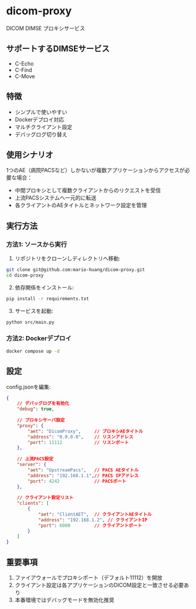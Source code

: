 # dicom-proxy

DICOM DIMSE プロキシサービス

## サポートするDIMSEサービス

- C-Echo
- C-Find
- C-Move

## 特徴

- シンプルで使いやすい
- Dockerデプロイ対応
- マルチクライアント設定
- デバッグログ切り替え

## 使用シナリオ

1つのAE（病院PACSなど）しかないが複数アプリケーションからアクセスが必要な場合：
- 中間プロキシとして複数クライアントからのリクエストを受信
- 上流PACSシステムへ一元的に転送
- 各クライアントのAEタイトルとネットワーク設定を管理

## 実行方法

### 方法1: ソースから実行
1. リポジトリをクローンしディレクトリへ移動:
```bash
git clone git@github.com:mario-huang/dicom-proxy.git
cd dicom-proxy
```

2. 依存関係をインストール:
```bash
pip install -r requirements.txt
```

3. サービスを起動:
```bash
python src/main.py
```

### 方法2: Dockerデプロイ
```bash
docker compose up -d
```

## 設定

config.jsonを編集:

```json
{
    // デバッグログを有効化
    "debug": true,
    
    // プロキシサーバ設定
    "proxy": {
        "aet": "DicomProxy",     // プロキシAEタイトル
        "address": "0.0.0.0",    // リスンアドレス
        "port": 11112            // リスンポート
    },
    
    // 上流PACS設定
    "server": {
        "aet": "UpstreamPacs",   // PACS AEタイトル
        "address": "192.168.1.1",// PACS IPアドレス
        "port": 4242             // PACSポート
    },
    
    // クライアント設定リスト
    "clients": [
        {
            "aet": "ClientAET",  // クライアントAEタイトル
            "address": "192.168.1.2", // クライアントIP
            "port": 6000         // クライアントポート
        }
    ]
}
```

## 重要事項
1. ファイアウォールでプロキシポート（デフォルト11112）を開放
2. クライアント設定は各アプリケーションのDICOM設定と一致させる必要あり
3. 本番環境ではデバッグモードを無効化推奨
